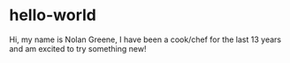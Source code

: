 # hello-world
Hi, my name is Nolan Greene, I have been a cook/chef for the last 13 years and am excited to try something new!
